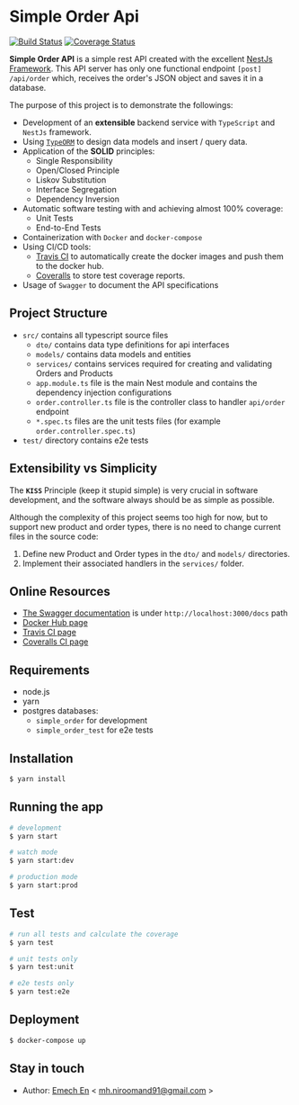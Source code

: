 # Simple Order Api

[![Build Status](https://travis-ci.org/emech-en/simple-order.svg?branch=master)](https://travis-ci.org/emech-en/simple-order)
[![Coverage Status](https://coveralls.io/repos/github/emech-en/simple-order/badge.svg?branch=master)](https://coveralls.io/github/emech-en/simple-order?branch=master)

**Simple Order API** is a simple rest API created with the excellent [NestJs Framework](https://nestjs.com/). This API server has only one functional endpoint `[post] /api/order` which, receives the order's JSON object and saves it in a database.

The purpose of this project is to demonstrate the followings:

- Development of an **extensible** backend service with `TypeScript` and `NestJs` framework.
- Using [`TypeORM`](https://typeorm.io/) to design data models and insert / query data.
- Application of the **SOLID** principles:
  - Single Responsibility
  - Open/Closed Principle
  - Liskov Substitution
  - Interface Segregation
  - Dependency Inversion
- Automatic software testing with and achieving almost 100% coverage:
  - Unit Tests
  - End-to-End Tests
- Containerization with `Docker` and `docker-compose`
- Using CI/CD tools:
  - [Travis CI](https://travis-ci.org/) to automatically create the docker images and push them to the docker hub.
  - [Coveralls](https://coveralls.io/) to store test coverage reports.
- Usage of `Swagger` to document the API specifications

## Project Structure

- `src/` contains all typescript source files
  - `dto/` contains data type definitions for api interfaces
  - `models/` contains data models and entities
  - `services/` contains services required for creating and validating Orders and Products
  - `app.module.ts` file is the main Nest module and contains the dependency injection configurations
  - `order.controller.ts` file is the controller class to handler `api/order` endpoint
  - `*.spec.ts` files are the unit tests files (for example `order.controller.spec.ts`)
- `test/` directory contains e2e tests

## Extensibility vs Simplicity

The __`KISS`__ Principle (keep it stupid simple) is very crucial in software development, and the software always should be as simple as possible.

Although the complexity of this project seems too high for now, but to support new product and order types, there is no need to change current files in the source code:
1. Define new Product and Order types in the `dto/` and `models/` directories.
2. Implement their associated handlers in the `services/` folder.

## Online Resources

- [The Swagger documentation](http://localhost:3000/docs) is under `http://localhost:3000/docs` path
- [Docker Hub page](https://hub.docker.com/repository/docker/emech/simple-order/general)
- [Travis CI page](https://travis-ci.org/emech-en/simple-order)
- [Coveralls CI page](https://coveralls.io/github/emech-en/simple-order)

## Requirements

- node.js
- yarn
- postgres databases:
  - `simple_order` for development
  - `simple_order_test` for e2e tests

## Installation

```bash
$ yarn install
```

## Running the app

```bash
# development
$ yarn start

# watch mode
$ yarn start:dev

# production mode
$ yarn start:prod
```

## Test

```bash
# run all tests and calculate the coverage
$ yarn test

# unit tests only
$ yarn test:unit

# e2e tests only
$ yarn test:e2e
```

## Deployment

```bash
$ docker-compose up 
```

## Stay in touch

- Author: [Emech En](https://github.com/emech-en) < [mh.niroomand91@gmail.com](mailto://mh.niroomand91@gmail.com) >
